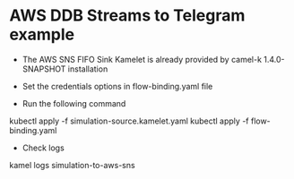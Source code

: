 # AWS DDB Streams to Telegram example

- The AWS SNS FIFO Sink Kamelet is already provided by camel-k 1.4.0-SNAPSHOT installation

- Set the credentials options in flow-binding.yaml file

- Run the following command

kubectl apply -f simulation-source.kamelet.yaml
kubectl apply -f flow-binding.yaml

- Check logs

kamel logs simulation-to-aws-sns
